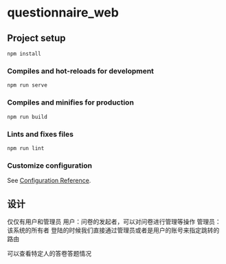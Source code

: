 # questionnaire_web

## Project setup
```
npm install
```

### Compiles and hot-reloads for development
```
npm run serve
```

### Compiles and minifies for production
```
npm run build
```

### Lints and fixes files
```
npm run lint
```

### Customize configuration
See [Configuration Reference](https://cli.vuejs.org/config/).

## 设计
仅仅有用户和管理员
用户：问卷的发起者，可以对问卷进行管理等操作
管理员：该系统的所有者
登陆的时候我们直接通过管理员或者是用户的账号来指定跳转的路由

可以查看特定人的答卷答题情况
### 
